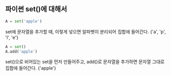 ## 파이썬 set()에 대해서

```python
A = set('apple')
```

set에 문자열을 추가할 때, 이렇게 넣으면 알파벳이 분리되어 집합에 들어간다.
{'a', 'p', 'l', 'e'}

```python
A = set()
A.add('apple')
```

set()으로 비어있는 set을 먼저 만들어주고, add()로 문자열을 추가하면 문자열 그대로 집합에 들어간다.
{'apple'}